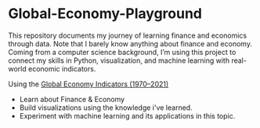 # Global-Economy-Playground
This repository documents my journey of learning finance and economics through data. Note that I barely know anything about finance and economy.
Coming from a computer science background, I’m using this project to connect my skills in Python, visualization, and machine learning with real-world economic indicators.

Using the [Global Economy Indicators (1970–2021)](https://www.kaggle.com/datasets/prasad22/global-economy-indicators)
- Learn about Finance & Economy
- Build visualizations using the knowledge i've learned.
- Experiment with machine learning and its applications in this topic.
